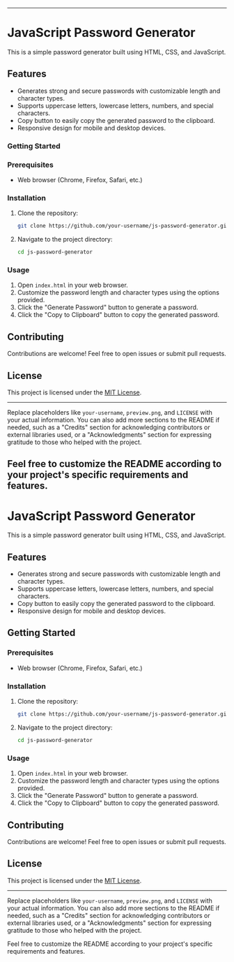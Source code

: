 


---

# JavaScript Password Generator

This is a simple password generator built using HTML, CSS, and JavaScript.

## Features

- Generates strong and secure passwords with customizable length and character types.
- Supports uppercase letters, lowercase letters, numbers, and special characters.
- Copy button to easily copy the generated password to the clipboard.
- Responsive design for mobile and desktop devices.

### Getting Started

### Prerequisites

- Web browser (Chrome, Firefox, Safari, etc.)

### Installation

1. Clone the repository:

   ```bash
   git clone https://github.com/your-username/js-password-generator.git
   ```

2. Navigate to the project directory:

   ```bash
   cd js-password-generator
   ```

### Usage

1. Open `index.html` in your web browser.
2. Customize the password length and character types using the options provided.
3. Click the "Generate Password" button to generate a password.
4. Click the "Copy to Clipboard" button to copy the generated password.

## Contributing

Contributions are welcome! Feel free to open issues or submit pull requests.

## License

This project is licensed under the [MIT License](LICENSE).

---

Replace placeholders like `your-username`, `preview.png`, and `LICENSE` with your actual information. You can also add more sections to the README if needed, such as a "Credits" section for acknowledging contributors or external libraries used, or a "Acknowledgments" section for expressing gratitude to those who helped with the project.

Feel free to customize the README according to your project's specific requirements and features.
---

# JavaScript Password Generator

This is a simple password generator built using HTML, CSS, and JavaScript.

## Features

- Generates strong and secure passwords with customizable length and character types.
- Supports uppercase letters, lowercase letters, numbers, and special characters.
- Copy button to easily copy the generated password to the clipboard.
- Responsive design for mobile and desktop devices.

## Getting Started

### Prerequisites

- Web browser (Chrome, Firefox, Safari, etc.)

### Installation

1. Clone the repository:

   ```bash
   git clone https://github.com/your-username/js-password-generator.git
   ```

2. Navigate to the project directory:

   ```bash
   cd js-password-generator
   ```

### Usage

1. Open `index.html` in your web browser.
2. Customize the password length and character types using the options provided.
3. Click the "Generate Password" button to generate a password.
4. Click the "Copy to Clipboard" button to copy the generated password.

## Contributing

Contributions are welcome! Feel free to open issues or submit pull requests.

## License

This project is licensed under the [MIT License](LICENSE).

---

Replace placeholders like `your-username`, `preview.png`, and `LICENSE` with your actual information. You can also add more sections to the README if needed, such as a "Credits" section for acknowledging contributors or external libraries used, or a "Acknowledgments" section for expressing gratitude to those who helped with the project.

Feel free to customize the README according to your project's specific requirements and features.
